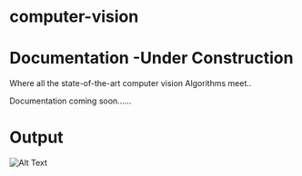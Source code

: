 # computer-vision
 
# Documentation -Under Construction

Where all the state-of-the-art computer vision Algorithms meet..



Documentation coming soon......

# Output
![Alt Text](https://github.com/ambakick/computer-vision/blob/master/person%20detection%20and%20track.gif)

